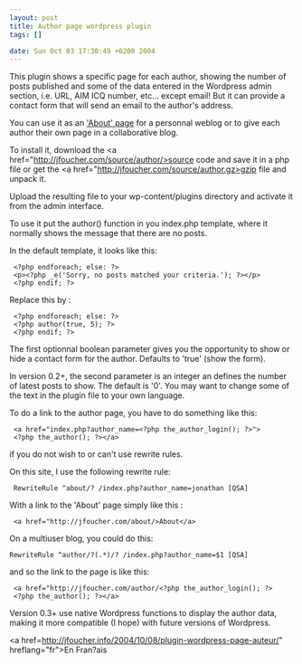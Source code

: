 ```yaml
--- 
layout: post
title: Author page wordpress plugin
tags: []

date: Sun Oct 03 17:30:49 +0200 2004
---
```

This plugin shows a specific page for each author, showing the number of posts published and some of the data entered in the Wordpress admin section, i.e. URL, AIM ICQ number, etc... except email! But it can provide a contact form that will send an email to the author's address. 

You can use it as an <a href="http://binarybonsai.com/about/">'About' page</a> for a personnal weblog or to give each author their own page in a collaborative blog.


To install it, download the <a href="http://jfoucher.com/source/author/>source code</a> and save it in a php file or get the <a href="http://jfoucher.com/source/author.gz>gzip file</a> and unpack it.

Upload the resulting file to your wp-content/plugins directory and activate it from the admin interface.

To use it put the author() function in you index.php template,
where it normally shows the message that there are no posts.

In the default template, it looks like this:

     <?php endforeach; else: ?>
     <p><?php _e('Sorry, no posts matched your criteria.'); ?></p>
     <?php endif; ?>

Replace this by :

     <?php endforeach; else: ?>
     <?php author(true, 5); ?>
     <?php endif; ?>

The first optionnal boolean parameter gives you the opportunity to show or hide
a contact form for the author. Defaults to 'true' (show the form). 

In version 0.2+, the second parameter is an integer an defines the number of latest posts to show. The default is '0'.
You may want to change some of the text in the plugin file to your own language.

To do a link to the author page, you have to do something like this:

     <a href="index.php?author_name=<?php the_author_login(); ?>">
     <?php the_author(); ?></a>

if you do not wish to or can't use rewrite rules.

On this site, I use the following rewrite rule: 

     RewriteRule ^about/? /index.php?author_name=jonathan [QSA]

With a link to the 'About' page simply like this :

     <a href="http://jfoucher.com/about/>About</a>

On a multiuser blog, you could do this:

    RewriteRule ^author/?(.*)/? /index.php?author_name=$1 [QSA]

and so the link to the page is like this:

     <a href="http://jfoucher.com/author/<?php the_author_login(); ?>
     <?php the_author(); ?></a>

Version 0.3+ use native Wordpress functions to display the author data, making it more compatible (I hope) with future versions of Wordpress.

<a href=http://jfoucher.info/2004/10/08/plugin-wordpress-page-auteur/" hreflang="fr">En Fran?ais</a>
